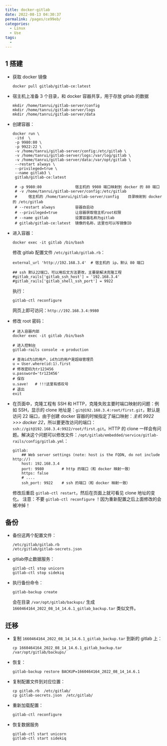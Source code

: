 ```yaml
---
title: docker-gitlab
date: 2022-08-13 04:30:37
permalink: /pages/ce99eb/
categories: 
  - Linux
  - Use
tags: 
  - 
---
```


## 1 搭建
- 获取 docker 镜像
    ```shell
  docker pull gitlab/gitlab-ce:latest
    ```

- 宿主机上准备 3 个目录，和 docker 容器共享，用于存放 gitlab 的数据
	```shell
	mkdir /home/tanrui/gitlab-server/config
	mkdir /home/tanrui/gitlab-server/logs
	mkdir /home/tanrui/gitlab-server/data
	```

- 创建容器：
	```shell
	docker run \
	 -itd  \
	 -p 9980:80 \
	 -p 9922:22 \
	 -v /home/tanrui/gitlab-server/config:/etc/gitlab \
	 -v /home/tanrui/gitlab-server/logs:/var/log/gitlab \
	 -v /home/tanrui/gitlab-server/data:/var/opt/gitlab \
	 --restart always \
	 --privileged=true \
	 --name gitlab3 \
	 gitlab/gitlab-ce:latest
	 
	 # -p 9980:80               宿主机的 9980 端口映射到 docker 的 80 端口
	 # -v /home/tanrui/gitlab-server/config:/etc/gitlab
	 #     宿主机的 /home/tanrui/gitlab-server/config    目录映射到 docker 的 /etc/gitlab
	 # --restart always         容器自启动
	 # --privileged=true        让容器获取宿主机root权限
	 # --name gitlab            设置容器名称为gitlab
	 # gitlab/gitlab-ce:latest  镜像的名称，这里也可以写镜像ID
	```

- 进入容器：
	```shell
	docker exec -it gitlab /bin/bash
	```
	修改 gitlab 配置文件 `/etc/gitlab/gitlab.rb`：
	```shell
	external_url 'http://192.168.3.4'  # 宿主机的 ip，默认 80 端口
	
	## ssh 默认22端口，可以用后文方法更改，主要是解决克隆工程
	#gitlab_rails['gitlab_ssh_host'] = '192.168.3.4'
	#gitlab_rails['gitlab_shell_ssh_port'] = 9922 
	```
	执行：
	```shell
	gitlab-ctl reconfigure
	```
	网页上即可访问：`http://192.168.3.4:9980`

- 修改 root 密码：
	```shell
	# 进入容器内部
	docker exec -it gitlab /bin/bash
	 
	# 进入控制台
	gitlab-rails console -e production
	 
	# 查询id为1的用户，id为1的用户是超级管理员
	u = User.where(id:1).first
	# 修改密码为tr123456
	u.password='tr123456'
	# 保存
	u.save!   # !!!这里有感叹号
	# 退出
	exit
	```

- 在页面中，克隆工程有 SSH 和 HTTP，克隆失败主要时端口映射的问题：例如 SSH，显示的 clone 地址是：`git@192.168.3.4:root/first.git`，默认是访问 22 端口，由于创建 docker 容器的时候指定了端口映射：*主机 9922 >>> docker 22*，所以要更改访问的端口：`ssh://git@192.168.3.4:9922/root/first.git`。HTTP 的 clone 一样会有问题。解决这个问题可以修改文件：`/opt/gitlab/embedded/service/gitlab-rails/config/gitlab.yml`：
	```shell
	gitlab:
	    ## Web server settings (note: host is the FQDN, do not include http://)
	    host: 192.168.3.4
	    port: 9980        # http 的端口（和 docker 映射一致）
	    https: false
	    # ....
		ssh_port: 9922    # ssh 的端口（和 docker 映射一致）
	```
	修改后重启 `gitlab-ctl restart`，然后在页面上就可看见 clone 地址的变化。
	注意：不要 `gitlab-ctl reconfigure` ！因为重新配置之后上面修改的会被冲掉！

## 备份
- 备份这两个配置文件：
  ```shell
  /etc/gitlab/gitlab.rb
  /etc/gitlab/gitlab-secrets.json
  ```
- gitlab停止数据服务：
  ```shell
  gitlab-ctl stop unicorn
  gitlab-ctl stop sidekiq
  ```
- 执行备份命令：
  ```shell
  gitlab-backup create
  ```
  会在目录 `/var/opt/gitlab/backups/` 生成 `1660464164_2022_08_14_14.6.1_gitlab_backup.tar` 类似文件。

## 迁移
- 复制 `1660464164_2022_08_14_14.6.1_gitlab_backup.tar`  到新的 gitlab 上：
  ```shell
  cp 1660464164_2022_08_14_14.6.1_gitlab_backup.tar /var/opt/gitlab/backups/
  ```
- 恢复：
  ```shell
  gitlab-backup restore BACKUP=1660464164_2022_08_14_14.6.1
  ```
- 复制配置文件到对应位置：
  ```shell
  cp gitlab.rb  /etc/gitlab/
  cp gitlab-secrets.json  /etc/gitlab/
  ```
- 重新加载配置：
  ```shell
  gitlab-ctl reconfigure
  ```
- 恢复数据服务
  ```shell
  gitlab-ctl start unicorn
  gitlab-ctl start sidekiq
  ```
